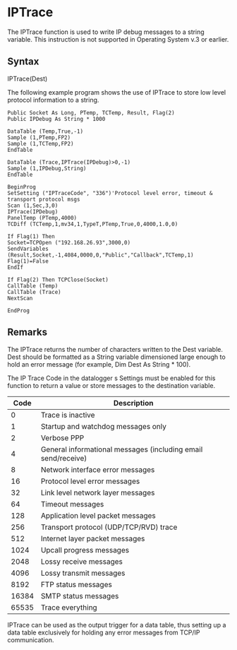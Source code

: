 # IPTrace

The IPTrace function is used to write IP debug messages to a string variable. This instruction is not supported in Operating System v.3 or earlier.

## Syntax

IPTrace(Dest)

The following example program shows the use of IPTrace to store low level protocol information to a string.

```
Public Socket As Long, PTemp, TCTemp, Result, Flag(2)
Public IPDebug As String * 1000

DataTable (Temp,True,-1)
Sample (1,PTemp,FP2)
Sample (1,TCTemp,FP2)
EndTable

DataTable (Trace,IPTrace(IPDebug)>0,-1)
Sample (1,IPDebug,String)
EndTable

BeginProg
SetSetting ("IPTraceCode", "336")'Protocol level error, timeout & transport protocol msgs
Scan (1,Sec,3,0)
IPTrace(IPDebug)
PanelTemp (PTemp,4000)
TCDiff (TCTemp,1,mv34,1,TypeT,PTemp,True,0,4000,1.0,0)

If Flag(1) Then
Socket=TCPOpen ("192.168.26.93",3000,0)
SendVariables (Result,Socket,-1,4084,0000,0,"Public","Callback",TCTemp,1)
Flag(1)=False
EndIf

If Flag(2) Then TCPClose(Socket)
CallTable (Temp)
CallTable (Trace)
NextScan

EndProg
```

## Remarks

The IPTrace returns the number of characters written to the Dest variable. Dest should be formatted as a String variable dimensioned large enough to hold an error message (for example, Dim Dest As String \* 100).

The IP Trace Code in the datalogger s Settings must be enabled for this function to return a value or store messages to the destination variable.

| Code  | Description                                                   |
| ----- | ------------------------------------------------------------- |
| 0     | Trace is inactive                                             |
| 1     | Startup and watchdog messages only                            |
| 2     | Verbose PPP                                                   |
| 4     | General informational messages (including email send/receive) |
| 8     | Network interface error messages                              |
| 16    | Protocol level error messages                                 |
| 32    | Link level network layer messages                             |
| 64    | Timeout messages                                              |
| 128   | Application level packet messages                             |
| 256   | Transport protocol (UDP/TCP/RVD) trace                        |
| 512   | Internet layer packet messages                                |
| 1024  | Upcall progress messages                                      |
| 2048  | Lossy receive messages                                        |
| 4096  | Lossy transmit messages                                       |
| 8192  | FTP status messages                                           |
| 16384 | SMTP status messages                                          |
| 65535 | Trace everything                                              |

IPTrace can be used as the output trigger for a data table, thus setting up a data table exclusively for holding any error messages from TCP/IP communication.
